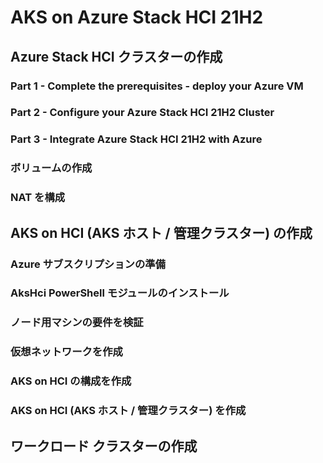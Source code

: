 # AKS on Azure Stack HCI 21H2

## Azure Stack HCI クラスターの作成

### Part 1 - Complete the prerequisites - deploy your Azure VM

### Part 2 - Configure your Azure Stack HCI 21H2 Cluster

### Part 3 - Integrate Azure Stack HCI 21H2 with Azure

### ボリュームの作成

### NAT を構成


## AKS on HCI (AKS ホスト / 管理クラスター) の作成

### Azure サブスクリプションの準備

### AksHci PowerShell モジュールのインストール

### ノード用マシンの要件を検証

### 仮想ネットワークを作成

### AKS on HCI の構成を作成

### AKS on HCI (AKS ホスト / 管理クラスター) を作成

## ワークロード クラスターの作成
